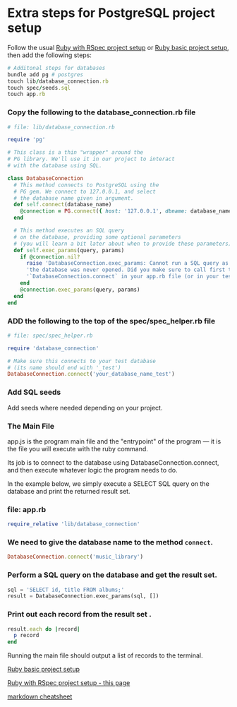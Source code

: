 # Extra steps for PostgreSQL project setup

Follow the usual [Ruby with RSpec project setup](https://github.com/pablisch/project-setup/blob/main/ruby_with_rspec.md) or [Ruby basic project setup](https://github.com/pablisch/project-setup/blob/main/ruby_basic.md), then add the following steps:

```ruby
# Additonal steps for databases
bundle add pg # postgres
touch lib/database_connection.rb
touch spec/seeds.sql
touch app.rb
```

### Copy the following to the database_connection.rb file

```ruby
# file: lib/database_connection.rb

require 'pg'

# This class is a thin "wrapper" around the
# PG library. We'll use it in our project to interact
# with the database using SQL.

class DatabaseConnection
  # This method connects to PostgreSQL using the 
  # PG gem. We connect to 127.0.0.1, and select
  # the database name given in argument.
  def self.connect(database_name)
    @connection = PG.connect({ host: '127.0.0.1', dbname: database_name })
  end

  # This method executes an SQL query 
  # on the database, providing some optional parameters
  # (you will learn a bit later about when to provide these parameters).
  def self.exec_params(query, params)
    if @connection.nil?
      raise 'DatabaseConnection.exec_params: Cannot run a SQL query as the connection to'\
      'the database was never opened. Did you make sure to call first the method '\
      '`DatabaseConnection.connect` in your app.rb file (or in your tests spec_helper.rb)?'
    end
    @connection.exec_params(query, params)
  end
end
```

### ADD the following to the top of the spec/spec_helper.rb file

```ruby
# file: spec/spec_helper.rb

require 'database_connection'

# Make sure this connects to your test database
# (its name should end with '_test')
DatabaseConnection.connect('your_database_name_test')
```

### Add SQL seeds

Add seeds where needed depending on your project.

### The Main File

app.js is the program main file and the "entrypoint" of the program — it is the file you will execute with the ruby command.

Its job is to connect to the database using DatabaseConnection.connect, and then execute whatever logic the program needs to do.

In the example below, we simply execute a SELECT SQL query on the database and print the returned result set.

### file: app.rb
```ruby
require_relative 'lib/database_connection'
```
### We need to give the database name to the method `connect`.
```ruby
DatabaseConnection.connect('music_library')
```
### Perform a SQL query on the database and get the result set.
```sql
sql = 'SELECT id, title FROM albums;'
result = DatabaseConnection.exec_params(sql, [])
```
### Print out each record from the result set .
```ruby
result.each do |record|
  p record
end
```
Running the main file should output a list of records to the terminal.




[Ruby basic project setup](https://github.com/pablisch/project-setup/blob/main/ruby_basic.md)

[Ruby with RSpec project setup - this page](https://github.com/pablisch/project-setup/blob/main/ruby_with_rspec.md)

[markdown cheatsheet](https://github.com/adam-p/markdown-here/wiki/Markdown-Cheatsheet)
